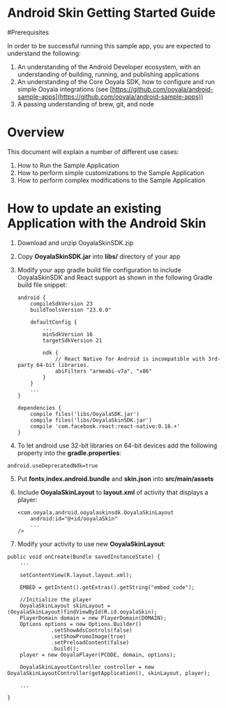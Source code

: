 # Android Skin Getting Started Guide

#Prerequisites

In order to be successful running this sample app, you are expected to understand the following:

  1. An understanding of the Android Developer ecosystem, with an understanding of building, running, and publishing applications
  2. An understanding of the Core Ooyala SDK, how to configure and run simple Ooyala integrations (see [https://github.com/ooyala/android-sample-apps](https://github.com/ooyala/android-sample-apps))
  3. A passing understanding of brew, git, and node

# Overview

This document will explain a number of different use cases:

1. How to Run the Sample Application
2. How to perform simple customizations to the Sample Application
3. How to perform complex modifications to the Sample Application

# How to update an existing Application with the Android Skin

1. Download and unzip OoyalaSkinSDK.zip

2. Copy **OoyalaSkinSDK.jar** into **libs/** directory of your app

3. Modify your app gradle build file configuration to include OoyalaSkinSDK and React support as shown in the following Gradle build file snippet:

    ```
    android {
        compileSdkVersion 23
        buildToolsVersion "23.0.0"

        defaultConfig {
            ...
            minSdkVersion 16
            targetSdkVersion 21
		
            ndk {
                // React Native for Android is incompatible with 3rd-party 64-bit libraries.
                abiFilters "armeabi-v7a", "x86"
            }
        }
        ...
    }

    dependencies {
        compile files('libs/OoyalaSDK.jar')
        compile files('libs/OoyalaSkinSDK.jar')
        compile 'com.facebook.react:react-native:0.16.+'
    }
    ``` 

4. To let android use 32-bit libraries on 64-bit devices add the following property into the **gradle.properties**:
  ```
  android.useDeprecatedNdk=true
  ```

5. Put **fonts**,**index.android.bundle** and **skin.json** into **src/main/assets**

6. Include **OoyalaSkinLayout** to **layout.xml** of activity that displays a player:

    ```
    <com.ooyala.android.ooyalaskinsdk.OoyalaSkinLayout
        android:id="@+id/ooyalaSkin"
    	...
    />
    ```

7. Modify your activity to use new **OoyalaSkinLayout**:
```
public void onCreate(Bundle savedInstanceState) {
    ...
    
    setContentView(R.layout.layout.xml);

    EMBED = getIntent().getExtras().getString("embed_code");

    //Initialize the player
    OoyalaSkinLayout skinLayout = (OoyalaSkinLayout)findViewById(R.id.ooyalaSkin);
    PlayerDomain domain = new PlayerDomain(DOMAIN);
    Options options = new Options.Builder()
              .setShowAdsControls(false)
              .setShowPromoImage(true)
              .setPreloadContent(false)
              .build();
    player = new OoyalaPlayer(PCODE, domain, options);

    OoyalaSkinLayoutController controller = new OoyalaSkinLayoutController(getApplication(), skinLayout, player);
	
    ...

}
```
